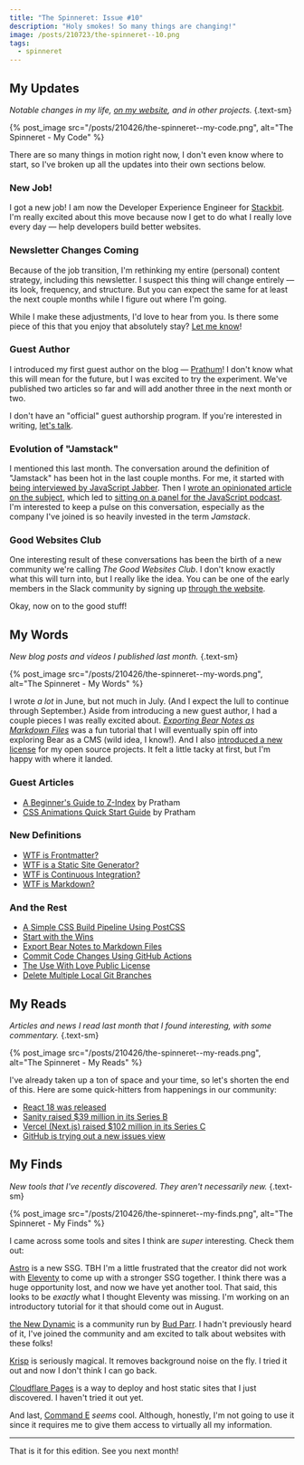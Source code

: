 ```yaml
---
title: "The Spinneret: Issue #10"
description: "Holy smokes! So many things are changing!"
image: /posts/210723/the-spinneret--10.png
tags:
  - spinneret
---
```


## My Updates

_Notable changes in my life, [on my website](https://github.com/seancdavis/seancdavis-com), and in other projects._ {.text-sm}

{% post_image
    src="/posts/210426/the-spinneret--my-code.png",
    alt="The Spinneret - My Code" %}

There are so many things in motion right now, I don't even know where to start, so I've broken up all the updates into their own sections below.

### New Job!

I got a new job! I am now the Developer Experience Engineer for [Stackbit](https://www.stackbit.com/). I'm really excited about this move because now I get to do what I really love every day — help developers build better websites.

### Newsletter Changes Coming

Because of the job transition, I'm rethinking my entire (personal) content strategy, including this newsletter. I suspect this thing will change entirely — its look, frequency, and structure. But you can expect the same for at least the next couple months while I figure out where I'm going.

While I make these adjustments, I'd love to hear from you. Is there some piece of this that you enjoy that absolutely stay? [Let me know](https://twitter.com/seancdavis29)!

### Guest Author

I introduced my first guest author on the blog — [Prathum](https://twitter.com/prathkum)! I don't know what this will mean for the future, but I was excited to try the experiment. We've published two articles so far and will add another three in the next month or two.

I don't have an "official" guest authorship program. If you're interested in writing, [let's talk](https://twitter.com/seancdavis29).

### Evolution of "Jamstack"

I mentioned this last month. The conversation around the definition of "Jamstack" has been hot in the last couple months. For me, it started with [being interviewed by JavaScript Jabber](https://devchat.tv/js-jabber/changes-in-the-jamstack-landscape-with-sean-c-davis-jsj-482/). Then I [wrote an opinionated article on the subject](/posts/jamstack-evolution-and-redefinition/), which led to [sitting on a panel for the JavaScript podcast](https://www.javascriptjam.com/episode/episode-5-panel-debate-what-is-jamstack). I'm interested to keep a pulse on this conversation, especially as the company I've joined is so heavily invested in the term _Jamstack_.

### Good Websites Club

One interesting result of these conversations has been the birth of a new community we're calling _The Good Websites Club_. I don't know exactly what this will turn into, but I really like the idea. You can be one of the early members in the Slack community by signing up [through the website](https://www.goodwebsites.club/).

Okay, now on to the good stuff!

## My Words

_New blog posts and videos I published last month._ {.text-sm}

{% post_image
    src="/posts/210426/the-spinneret--my-words.png",
    alt="The Spinneret - My Words" %}

I wrote _a lot_ in June, but not much in July. (And I expect the lull to continue through September.) Aside from introducing a new guest author, I had a couple pieces I was really excited about. [_Exporting Bear Notes as Markdown Files_](/posts/export-bear-notes-markdown-files/) was a fun tutorial that I will eventually spin off into exploring Bear as a CMS (wild idea, I know!). And I also [introduced a new license](/posts/use-with-love-public-license/) for my open source projects. It felt a little tacky at first, but I'm happy with where it landed.

### Guest Articles

- [A Beginner's Guide to Z-Index](/posts/beginners-guide-z-index/) by Pratham
- [CSS Animations Quick Start Guide](/posts/css-animations-quick-start-guide/) by Pratham

### New Definitions

- [WTF is Frontmatter?](/posts/wtf-is-frontmatter/)
- [WTF is a Static Site Generator?](/posts/wtf-is-ssg/)
- [WTF is Continuous Integration?](/posts/wtf-is-continuous-integration/)
- [WTF is Markdown?](/posts/wtf-is-markdown/)

### And the Rest

- [A Simple CSS Build Pipeline Using PostCSS](/posts/getting-started-with-postcss/)
- [Start with the Wins](/posts/start-with-the-wins/)
- [Export Bear Notes to Markdown Files](/posts/export-bear-notes-markdown-files/)
- [Commit Code Changes Using GitHub Actions](/posts/commit-github-actions-code-changes/)
- [The Use With Love Public License](/posts/use-with-love-public-license/)
- [Delete Multiple Local Git Branches](/posts/git-delete-multiple-local-branches/)

## My Reads

_Articles and news I read last month that I found interesting, with some commentary._ {.text-sm}

{% post_image
    src="/posts/210426/the-spinneret--my-reads.png",
    alt="The Spinneret - My Reads" %}

I've already taken up a ton of space and your time, so let's shorten the end of this. Here are some quick-hitters from happenings in our community:

- [React 18 was released](https://dev.to/cassidoo/react-18-alpha-is-out-now-what-2apj)
- [Sanity raised $39 million in its Series B](https://www.sanity.io/blog/it-takes-a-village)
- [Vercel (Next.js) raised $102 million in its Series C](https://techcrunch.com/2021/06/23/vercel-raises-102m-series-c-for-its-next-js-based-front-end-development-platform/)
- [GitHub is trying out a new issues view](https://github.blog/2021-06-23-introducing-new-github-issues/)

## My Finds

_New tools that I've recently discovered. They aren't necessarily new._ {.text-sm}

{% post_image
    src="/posts/210426/the-spinneret--my-finds.png",
    alt="The Spinneret - My Finds" %}

I came across some tools and sites I think are _super_ interesting. Check them out:

[Astro](https://astro.build/) is a new SSG. TBH I'm a little frustrated that the creator did not work with [Eleventy](https://www.11ty.dev/) to come up with a stronger SSG together. I think there was a huge opportunity lost, and now we have yet another tool. That said, this looks to be _exactly_ what I thought Eleventy was missing. I'm working on an introductory tutorial for it that should come out in August.

[the New Dynamic](https://www.tnd.dev/) is a community run by [Bud Parr](https://twitter.com/budparr). I hadn't previously heard of it, I've joined the community and am excited to talk about websites with these folks!

[Krisp](https://krisp.ai/) is seriously magical. It removes background noise on the fly. I tried it out and now I don't think I can go back.

[Cloudflare Pages](https://pages.cloudflare.com/) is a way to deploy and host static sites that I just discovered. I haven't tried it out yet.

And last, [Command E](https://getcommande.com/) _seems_ cool. Although, honestly, I'm not going to use it since it requires me to give them access to virtually all my information.

---

That is it for this edition. See you next month!
